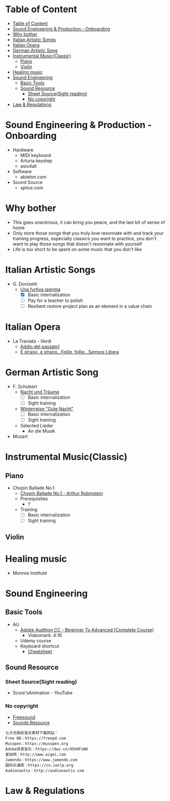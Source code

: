 # Table of Content
- [Table of Content](#table-of-content)
- [Sound Engineering & Production - Onboarding](#sound-engineering--production---onboarding)
- [Why bother](#why-bother)
- [Italian Artistic Songs](#italian-artistic-songs)
- [Italian Opera](#italian-opera)
- [German Artistic Song](#german-artistic-song)
- [Instrumental Music(Classic)](#instrumental-musicclassic)
  - [Piano](#piano)
  - [Violin](#violin)
- [Healing music](#healing-music)
- [Sound Engineering](#sound-engineering)
  - [Basic Tools](#basic-tools)
  - [Sound Resource](#sound-resource)
    - [Sheet Source(Sight reading)](#sheet-sourcesight-reading)
    - [No copyright](#no-copyright)
- [Law & Regulations](#law--regulations)

# Sound Engineering & Production - Onboarding
- Hardware
  - MIDI keyboard
  - Arturia keystep
  - asio4all
- Software
  - ableton.com
- Sound Source
  - splice.com


# Why bother
- This goes unanimous, it can bring you peace, and the last bit of sense of home
- Only store those songs that you truly love resonnate with and track your training progress, especially classics you want to practice, you don't want to play those songs that doesn't resonnate with yourself
- Life is too short to be spent on some music that you don't like

# Italian Artistic Songs
- G. Donizetti
  - [Una furtiva lagrima](https://www.youtube.com/watch?v=h2PXYtmUjQA)
    - [x] Basic internalization
    - [ ] Pay for a teacher to polish
    - [ ] Resilient restore project plan as an element in a value chain

# Italian Opera
- La Traviata - Verdi
  - [Addio del passato](https://www.youtube.com/watch?v=fLoqk1ZPbJY)]
  - [E strano, e strano...Follie, follie...Sempre Libera](https://www.youtube.com/watch?v=ZGjmWYzVxkk)

# German Artistic Song
- F. Schubert
  - [Nacht und Träume](https://www.youtube.com/watch?v=ymhIOQJUjcw)
    - [ ] Basic internalization
    - [ ] Sight training
  - [Winterreise "Gute Nacht"](https://www.youtube.com/watch?v=vgV4ZMU-BiI)
    - [ ] Basic internalization
    - [ ] Sight training
  - Selected Lieder
    - An die Musik
- Mozart

# Instrumental Music(Classic)
## Piano
- Chopin Ballade No.1
  - [Chopin Ballade No.1 - Arthur Rubinstein](https://www.youtube.com/watch?v=nW5po_Z7YEs)
  - Prerequisites
    - ?
  - Training
    - [ ] Basic internalization
    - [ ] Sight training
## Violin

# Healing music
- Monroe Institute

# Sound Engineering
## Basic Tools
- AU
  - [Adobe Audition CC - Beginner To Advanced [Complete Course]](https://www.youtube.com/watch?v=kCx1pzswXSY)
    - Videomark: 4:16
  - Udemy course
  - Keyboard shortcut
    - [Cheatsheet](https://helpx.adobe.com/mt/audition/using/default-keyboard-shortcuts.html)

## Sound Resource
### Sheet Source(Sight reading)
- Score'sAnimation - YouTube
### No copyright
- [Freesound](https://freesound.org/)
- [Sounds Resource](https://www.sounds-resource.com/)
```
七大无版权音乐素材下载网站：
Free BD：https://freepd.com 
Musopen：https://musopen.org 
Adobe背景音乐：https://dwz.cn/45hOFsN0 
爱给网：http://www.aigei.com 
Jamendo：https://www.jamendo.com 
国际乐谱库：https://cn.imslp.org 
Audionautix：http://audionautix.com
```

# Law & Regulations
